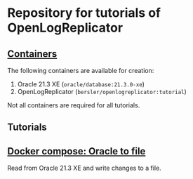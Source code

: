 # Repository for tutorials of OpenLogReplicator

## [Containers](Docker-images/README.md) 

The following containers are available for creation:
1. Oracle 21.3 XE (`oracle/database:21.3.0-xe`)
2. OpenLogReplicator (`bersler/openlogreplicator:tutorial`)

Not all containers are required for all tutorials.

## Tutorials

## [Docker compose: Oracle to file](DockerCompose-Oracle-to-file/README.md)

Read from Oracle 21.3 XE and write changes to a file.
